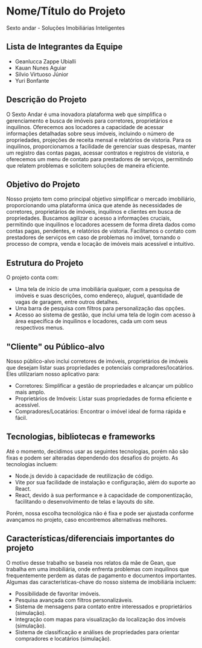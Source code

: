 # Nome/Título do Projeto

Sexto andar - Soluções Imobiliárias Inteligentes

## Lista de Integrantes da Equipe

- Geanlucca Zappe Ubialli
- Kauan Nunes Aguiar
- Silvio Virtuoso Júnior
- Yuri Bonfante

## Descrição do Projeto

O Sexto Andar é uma inovadora plataforma web que simplifica o gerenciamento e busca de imóveis para corretores, proprietários e inquilinos. Oferecemos aos locadores a capacidade de acessar informações detalhadas sobre seus imóveis, incluindo o número de propriedades, projeções de receita mensal e relatórios de vistoria. Para os inquilinos, proporcionamos a facilidade de gerenciar suas despesas, manter um registro das contas pagas, acessar contratos e registros de vistoria, e oferecemos um menu de contato para prestadores de serviços, permitindo que relatem problemas e solicitem soluções de maneira eficiente.

## Objetivo do Projeto

Nosso projeto tem como principal objetivo simplificar o mercado imobiliário, proporcionando uma plataforma única que atende às necessidades de corretores, proprietários de imóveis, inquilinos e clientes em busca de propriedades. Buscamos agilizar o acesso a informações cruciais, permitindo que inquilinos e locadores acessem de forma direta dados como contas pagas, pendentes, e relatórios de vistoria. Facilitamos o contato com prestadores de serviços em caso de problemas no imóvel, tornando o processo de compra, venda e locação de imóveis mais acessível e intuitivo.

## Estrutura do Projeto

O projeto conta com:
- Uma tela de início de uma imobiliária qualquer, com a pesquisa de imóveis e suas descrições, como endereço, aluguel, quantidade de vagas de garagem, entre outros detalhes.
- Uma barra de pesquisa com filtros para personalização das opções.
- Acesso ao sistema de gestão, que inclui uma tela de login com acesso à área específica de inquilinos e locadores, cada um com seus respectivos menus.

## "Cliente" ou Público-alvo

Nosso público-alvo inclui corretores de imóveis, proprietários de imóveis que desejam listar suas propriedades e potenciais compradores/locatários. Eles utilizariam nosso aplicativo para:

- Corretores: Simplificar a gestão de propriedades e alcançar um público mais amplo.
- Proprietários de Imóveis: Listar suas propriedades de forma eficiente e acessível.
- Compradores/Locatários: Encontrar o imóvel ideal de forma rápida e fácil.

## Tecnologias, bibliotecas e frameworks

Até o momento, decidimos usar as seguintes tecnologias, porém não são fixas e podem ser alteradas dependendo dos desafios do projeto. As tecnologias incluem:

- Node.js devido à capacidade de reutilização de código.
- Vite por sua facilidade de instalação e configuração, além do suporte ao React.
- React, devido à sua performance e à capacidade de componentização, facilitando o desenvolvimento de telas e layouts do site.

Porém, nossa escolha tecnológica não é fixa e pode ser ajustada conforme avançamos no projeto, caso encontremos alternativas melhores.

## Características/diferenciais importantes do projeto

O motivo desse trabalho se baseia nos relatos da mãe de Gean, que trabalha em uma imobiliária, onde enfrenta problemas com inquilinos que frequentemente perdem as datas de pagamento e documentos importantes. Algumas das características-chave do nosso sistema de imobiliária incluem:

- Possibilidade de favoritar imóveis.
- Pesquisa avançada com filtros personalizáveis.
- Sistema de mensagens para contato entre interessados e proprietários (simulação).
- Integração com mapas para visualização da localização dos imóveis (simulação).
- Sistema de classificação e análises de propriedades para orientar compradores e locatários (simulação).
